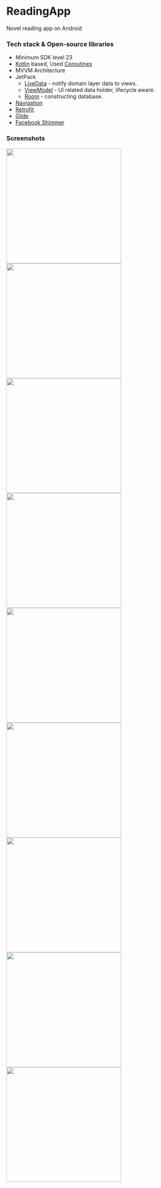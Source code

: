 # ReadingApp
Novel reading app on Android

### Tech stack & Open-source libraries
- Minimum SDK level 23
- [Kotlin](https://kotlinlang.org/) based, Used [Coroutines](https://github.com/Kotlin/kotlinx.coroutines)
- MVVM Architecture
- JetPack
  - [LiveData](https://developer.android.com/topic/libraries/architecture/livedata) - notify domain layer data to views.
  - [ViewModel](https://developer.android.com/topic/libraries/architecture/viewmodel) - UI related data holder, lifecycle aware.
  - [Room](https://developer.android.com/training/data-storage/room) - constructing database.
- [Navigation](https://developer.android.com/guide/navigation)
- [Retrofit](https://github.com/square/retrofit)
- [Glide](https://github.com/bumptech/glide)
- [Facebook Shimmer](https://github.com/facebook/shimmer-android)

### Screenshots
<img src="https://i.imgur.com/nFQVmNM.jpg" width=300/> <img src="https://i.imgur.com/vUTRBHI.jpg" width=300/>
<img src="https://i.imgur.com/yTz87IT.jpg" width=300/> <img src="https://i.imgur.com/gk5HG8G.jpg" width=300/>
<img src="https://i.imgur.com/5yFRqjD.jpg" width=300/> <img src="https://i.imgur.com/CU1KI7o.jpg" width=300/>   
<img src="https://i.imgur.com/oc40KQr.jpg" width=300/> <img src="https://i.imgur.com/OIbaE4R.jpg" width=300/>
<img src="https://i.imgur.com/raLvdOu.jpg" width=300/> 
